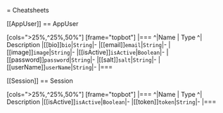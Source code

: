 = Cheatsheets

[[AppUser]]
== AppUser


[cols=">25%,^25%,50%"]
[frame="topbot"]
|===
^|Name | Type ^| Description
|[[bio]]`bio`|`String`|-
|[[email]]`email`|`String`|-
|[[image]]`image`|`String`|-
|[[isActive]]`isActive`|`Boolean`|-
|[[password]]`password`|`String`|-
|[[salt]]`salt`|`String`|-
|[[userName]]`userName`|`String`|-
|===

[[Session]]
== Session


[cols=">25%,^25%,50%"]
[frame="topbot"]
|===
^|Name | Type ^| Description
|[[isActive]]`isActive`|`Boolean`|-
|[[token]]`token`|`String`|-
|===

